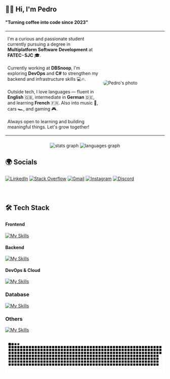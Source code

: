 <h2 align="left">👨‍💻 Hi, I'm Pedro</h2>
<h4 align="left">"Turning coffee into code since 2023"</h4>

<table>
  <tr>
    <td width="60%">
      <p>
        I'm a curious and passionate student currently pursuing a degree in <strong>Multiplatform Software Development</strong> at <strong>FATEC-SJC</strong> 🎓.<br /><br />
        Currently working at <strong>DBSnoop</strong>, I'm exploring <strong>DevOps</strong> and <strong>C#</strong> to strengthen my backend and infrastructure skills 💻🔥.<br /><br />
        Outside tech, I love languages — fluent in <strong>English</strong> 🇬🇧, intermediate in <strong>German</strong> 🇩🇪, and learning <strong>French</strong> 🇫🇷. Also into music 🎵, cars 🏎️, and gaming 🎮.<br /><br />
        Always open to learning and building meaningful things. Let's grow together!
      </p>
    </td>
    <td>
      <img 
        src="https://github.com/user-attachments/assets/fdc9cd0a-b622-428e-a76d-50749f85fb0e" 
        alt="Pedro's photo" 
        style="border-radius: 12px; max-width: 300px;" 
      />
    </td>
  </tr>
</table>


###
<div align="center">
  <img src="https://github-readme-stats.vercel.app/api?username=OliveiraPedro09&hide_title=false&hide_rank=false&show_icons=true&include_all_commits=true&count_private=true&disable_animations=false&theme=radical&locale=en&hide_border=true&border_radius=12" height="150" alt="stats graph"  />
  <img src="https://github-readme-stats.vercel.app/api/top-langs?username=OliveiraPedro09&locale=en&hide_title=false&layout=compact&card_width=320&langs_count=6&theme=radical&hide_border=true&border_radius=12" height="150" alt="languages graph"  />
</div>

###

<h2 align="left">🌍 Socials</h2>

###

[![LinkedIn](https://skillicons.dev/icons?i=linkedin)](https://www.linkedin.com/in/pedrooliv9/)
[![Stack Overflow](https://skillicons.dev/icons?i=stackoverflow)](https://stackoverflow.com/users/22464903/pedro-martins-de-oliveira)
[![Gmail](https://skillicons.dev/icons?i=gmail)](mailto:pedromartinsoliveira9@gmail.com)
[![Instagram](https://skillicons.dev/icons?i=instagram)](https://www.instagram.com/pedromartins0789/)
[![Discord](https://skillicons.dev/icons?i=discord)](https://discord.com/users/373826185492430855)

###

<br />

<h2 align="left">🛠️ Tech Stack</h2>

###

#### **Frontend**
[![My Skills](https://skillicons.dev/icons?i=js,vue,nuxt,vuetify,npm,react,typescript,threejs,vite,bootstrap)](https://skillicons.dev)

#### **Backend**
[![My Skills](https://skillicons.dev/icons?i=js,npm,spring,cs,php,typescript,java,python)](https://skillicons.dev)

#### **DevOps & Cloud**
[![My Skills](https://skillicons.dev/icons?i=git,github,bash,powershell,docker,linux,aws)](https://skillicons.dev)

### **Database**
[![My Skills](https://skillicons.dev/icons?i=mysql,cassandra,postgresql)](https://skillicons.dev)

### **Others**
[![My Skills](https://skillicons.dev/icons?i=unity,discord,gmail,figma,ps,blender)](https://skillicons.dev)

###


###

<picture>
  <source media="(prefers-color-scheme: dark)" srcset="https://raw.githubusercontent.com/OliveiraPedro09/OliveiraPedro09/output/github-snake-dark.svg" />
  <source media="(prefers-color-scheme: light)" srcset="https://raw.githubusercontent.com/OliveiraPedro09/OliveiraPedro09/output/github-snake.svg" />
  <img alt="github-snake" src="https://raw.githubusercontent.com/OliveiraPedro09/OliveiraPedro09/output/github-snake.svg" />
</picture>

###
